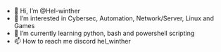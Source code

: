 - 👋 Hi, I’m @Hel-winther
- 👀 I’m interested in Cybersec, Automation, Network/Server, Linux and Games
- 🌱 I’m currently learning python, bash and powershell scripting
- 📫 How to reach me discord hel_winther

<!---
Hel-winther/Hel-winther is a ✨ special ✨ repository because its `README.md` (this file) appears on your GitHub profile.
You can click the Preview link to take a look at your changes.
--->

